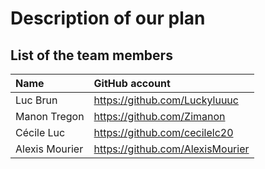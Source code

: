 # Description of our plan

## List of the team members

| Name           | GitHub account                  |
|:---------------|:--------------------------------|
| Luc Brun       | https://github.com/Luckyluuuc   |
| Manon Tregon   | https://github.com/Zimanon      |
| Cécile Luc     | https://github.com/cecilelc20   |
| Alexis Mourier | https://github.com/AlexisMourier|


# 
